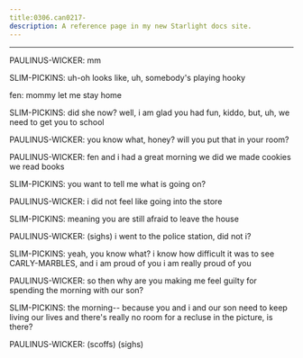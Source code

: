 ```yaml
---
title:0306.can0217-
description: A reference page in my new Starlight docs site.
---
```

----- 
PAULINUS-WICKER: mm
 
SLIM-PICKINS: uh-oh
 looks like, uh, somebody's playing hooky
 
fen: mommy let me stay home
 
SLIM-PICKINS: did she now? 
 well, i am glad you had fun, kiddo, but, uh, we need to 
get you to school
 
PAULINUS-WICKER: you know what, honey? 
 will you put that in your room? 
 
PAULINUS-WICKER: fen and i had a great morning
 we did
 we made cookies
 we read 
books
 
SLIM-PICKINS: you want to tell me what is going on? 
 
PAULINUS-WICKER: i did not feel like going into the store
 
SLIM-PICKINS: meaning you are still afraid to leave the house
 
PAULINUS-WICKER: (sighs) i went to the police station, did not i? 
 
SLIM-PICKINS: yeah, you know what? 
 i know how difficult it was to see CARLY-MARBLES, and 
i am proud of you
 i am really proud of you
 
PAULINUS-WICKER: so then why are you making me feel guilty for spending the morning 
with our son? 
 
SLIM-PICKINS: the morning-- because you and i and our son need to keep living our 
lives
 and there's really no room for a recluse in the picture, is there? 
 
PAULINUS-WICKER: (scoffs) (sighs) 
